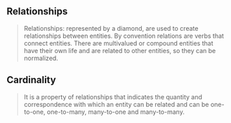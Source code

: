 ## Relationships

> Relationships: represented by a diamond, are used to create relationships between entities. By convention relations are verbs that connect entities. There are multivalued or compound entities that have their own life and are related to other entities, so they can be normalized.

## Cardinality

> It is a property of relationships that indicates the quantity and correspondence with which an entity can be related and can be one-to-one, one-to-many, many-to-one and many-to-many.
